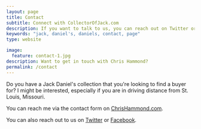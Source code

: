 ```yaml
---
layout: page
title: Contact
subtitle: Connect with CollectorOfJack.com
description: If you want to talk to us, you can reach out on Twitter or Facebook.
keywords: "jack, daniel's, daniels, contact, page"
type: website

image:
  feature: contact-1.jpg
description: Want to get in touch with Chris Hammond? 
permalink: /contact
---
```

Do you have a Jack Daniel's collection that you're looking to find a buyer for? I might be interested, especially if you are in driving distance from St. Louis, Missouri.

You can reach me via the contact form on [ChrisHammond.com](https://chrishammond.com/Contact).


You can also reach out to us on [Twitter](https://twitter.com/collectorofjack/) or [Facebook](https://facebook.com/collectorofjack).

